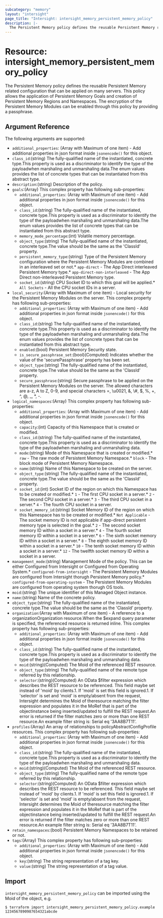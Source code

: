```yaml
---
subcategory: "memory"
layout: "intersight"
page_title: "Intersight: intersight_memory_persistent_memory_policy"
description: |-
  The Persistent Memory policy defines the reusable Persistent Memory related configuration that can be applied on many servers. This policy allows the application of Persistent Memory Goals and creation of Persistent Memory Regions and Namespaces. The encryption of the Persistent Memory Modules can be enabled through this policy by providing a passphrase.
---
```


# Resource: intersight_memory_persistent_memory_policy
The Persistent Memory policy defines the reusable Persistent Memory related configuration that can be applied on many servers. This policy allows the application of Persistent Memory Goals and creation of Persistent Memory Regions and Namespaces. The encryption of the Persistent Memory Modules can be enabled through this policy by providing a passphrase.
## Argument Reference
The following arguments are supported:
* `additional_properties`:
(Array with Maximum of one item) - Add additional properties in json format inside `jsonencode()` for this object.
* `class_id`:(string) The fully-qualified name of the instantiated, concrete type.This property is used as a discriminator to identify the type of the payloadwhen marshaling and unmarshaling data.The enum values provides the list of concrete types that can be instantiated from this abstract type. 
* `description`:(string) Description of the policy. 
* `goals`:(Array)
This complex property has following sub-properties:
  + `additional_properties`:
(Array with Maximum of one item) - Add additional properties in json format inside `jsonencode()` for this object.
  + `class_id`:(string) The fully-qualified name of the instantiated, concrete type.This property is used as a discriminator to identify the type of the payloadwhen marshaling and unmarshaling data.The enum values provides the list of concrete types that can be instantiated from this abstract type. 
  + `memory_mode_percentage`:(int) Volatile memory percentage. 
  + `object_type`:(string) The fully-qualified name of the instantiated, concrete type.The value should be the same as the 'ClassId' property. 
  + `persistent_memory_type`:(string) Type of the Persistent Memory configuration where the Persistent Memory Modules are combined in an interleaved set or not.* `app-direct` - The App Direct interleaved Persistent Memory type.* `app-direct-non-interleaved` - The App Direct non-interleaved Persistent Memory type. 
  + `socket_id`:(string) CPU Socket ID to which this goal will be applied.* `All Sockets` - All the CPU socket IDs in a server. 
* `local_security`:(Array with Maximum of one item) - Local security for the Persistent Memory Modules on the server. 
This complex property has following sub-properties:
  + `additional_properties`:
(Array with Maximum of one item) - Add additional properties in json format inside `jsonencode()` for this object.
  + `class_id`:(string) The fully-qualified name of the instantiated, concrete type.This property is used as a discriminator to identify the type of the payloadwhen marshaling and unmarshaling data.The enum values provides the list of concrete types that can be instantiated from this abstract type. 
  + `enabled`:(bool) Persistent Memory Security state. 
  + `is_secure_passphrase_set`:(bool)(Computed) Indicates whether the value of the 'securePassphrase' property has been set. 
  + `object_type`:(string) The fully-qualified name of the instantiated, concrete type.The value should be the same as the 'ClassId' property. 
  + `secure_passphrase`:(string) Secure passphrase to be applied on the Persistent Memory Modules on the server. The allowed characters are a-z, A to Z, 0-9, and special characters =, \\u0021, &, \\#, $, %, +, ^, @, _, *, -. 
* `logical_namespaces`:(Array)
This complex property has following sub-properties:
  + `additional_properties`:
(Array with Maximum of one item) - Add additional properties in json format inside `jsonencode()` for this object.
  + `capacity`:(int) Capacity of this Namespace that is created or modified. 
  + `class_id`:(string) The fully-qualified name of the instantiated, concrete type.This property is used as a discriminator to identify the type of the payloadwhen marshaling and unmarshaling data. 
  + `mode`:(string) Mode of this Namespace that is created or modified.* `raw` - The raw mode of Persistent Memory Namespace.* `block` - The block mode of Persistent Memory Namespace. 
  + `name`:(string) Name of this Namespace to be created on the server. 
  + `object_type`:(string) The fully-qualified name of the instantiated, concrete type.The value should be the same as the 'ClassId' property. 
  + `socket_id`:(int) Socket ID of the region on which this Namespace has to be created or modified.* `1` - The first CPU socket in a server.* `2` - The second CPU socket in a server.* `3` - The third CPU socket in a server.* `4` - The fourth CPU socket in a server. 
  + `socket_memory_id`:(string) Socket Memory ID of the region on which this Namespace has to be created or modified.* `Not Applicable` - The socket memory ID is not applicable if app-direct persistent memory type is selected in the goal.* `2` - The second socket memory ID within a socket in a server.* `4` - The fourth socket memory ID within a socket in a server.* `6` - The sixth socket memory ID within a socket in a server.* `8` - The eighth socket memory ID within a socket in a server.* `10` - The tenth socket memory ID within a socket in a server.* `12` - The twelfth socket memory ID within a socket in a server. 
* `management_mode`:(string) Management Mode of the policy. This can be either Configured from Intersight or Configured from Operating System.* `configured-from-intersight` - The Persistent Memory Modules are configured from Intersight thorugh Persistent Memory policy.* `configured-from-operating-system` - The Persistent Memory Modules are configured from operating system thorugh OS tools. 
* `moid`:(string) The unique identifier of this Managed Object instance. 
* `name`:(string) Name of the concrete policy. 
* `object_type`:(string) The fully-qualified name of the instantiated, concrete type.The value should be the same as the 'ClassId' property. 
* `organization`:(Array with Maximum of one item) - A reference to a organizationOrganization resource.When the $expand query parameter is specified, the referenced resource is returned inline. 
This complex property has following sub-properties:
  + `additional_properties`:
(Array with Maximum of one item) - Add additional properties in json format inside `jsonencode()` for this object.
  + `class_id`:(string) The fully-qualified name of the instantiated, concrete type.This property is used as a discriminator to identify the type of the payloadwhen marshaling and unmarshaling data. 
  + `moid`:(string)(Computed) The Moid of the referenced REST resource. 
  + `object_type`:(string) The fully-qualified name of the remote type referred by this relationship. 
  + `selector`:(string)(Computed) An OData $filter expression which describes the REST resource to be referenced. This field maybe set instead of 'moid' by clients.1. If 'moid' is set this field is ignored.1. If 'selector' is set and 'moid' is empty/absent from the request, Intersight determines the Moid of theresource matching the filter expression and populates it in the MoRef that is part of the objectinstance being inserted/updated to fulfill the REST request.An error is returned if the filter matches zero or more than one REST resource.An example filter string is: Serial eq '3AA8B7T11'. 
* `profiles`:(Array) An array of relationships to policyAbstractConfigProfile resources. 
This complex property has following sub-properties:
  + `additional_properties`:
(Array with Maximum of one item) - Add additional properties in json format inside `jsonencode()` for this object.
  + `class_id`:(string) The fully-qualified name of the instantiated, concrete type.This property is used as a discriminator to identify the type of the payloadwhen marshaling and unmarshaling data. 
  + `moid`:(string)(Computed) The Moid of the referenced REST resource. 
  + `object_type`:(string) The fully-qualified name of the remote type referred by this relationship. 
  + `selector`:(string)(Computed) An OData $filter expression which describes the REST resource to be referenced. This field maybe set instead of 'moid' by clients.1. If 'moid' is set this field is ignored.1. If 'selector' is set and 'moid' is empty/absent from the request, Intersight determines the Moid of theresource matching the filter expression and populates it in the MoRef that is part of the objectinstance being inserted/updated to fulfill the REST request.An error is returned if the filter matches zero or more than one REST resource.An example filter string is: Serial eq '3AA8B7T11'. 
* `retain_namespaces`:(bool) Persistent Memory Namespaces to be retained or not. 
* `tags`:(Array)
This complex property has following sub-properties:
  + `additional_properties`:
(Array with Maximum of one item) - Add additional properties in json format inside `jsonencode()` for this object.
  + `key`:(string) The string representation of a tag key. 
  + `value`:(string) The string representation of a tag value. 


## Import
`intersight_memory_persistent_memory_policy` can be imported using the Moid of the object, e.g.
```
$ terraform import intersight_memory_persistent_memory_policy.example 1234567890987654321abcde
```